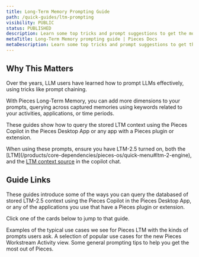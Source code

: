 ```yaml
---
title: Long-Term Memory Prompting Guide
path: /quick-guides/ltm-prompting
visibility: PUBLIC
status: PUBLISHED
description: Learn some top tricks and prompt suggestions to get the most out of the Pieces Long-Term Memory and Workstream Activities view.
metaTitle: Long-Term Memory prompting guide | Pieces Docs
metaDescription: Learn some top tricks and prompt suggestions to get the most out of the Pieces Long-Term Memory and Workstream Activities view.
---
```


## Why This Matters

Over the years, LLM users have learned how to prompt LLMs effectively, using tricks like prompt chaining.

With Pieces Long-Term Memory, you can add more dimensions to your prompts, querying across captured memories using keywords related to your activities, applications, or time periods.

These guides show how to query the stored LTM context using the Pieces Copilot in the Pieces Desktop App or any app with a Pieces plugin or extension.

<Callout type="tip">
  When using these prompts, ensure you have LTM-2.5 turned on, both the [LTM](/products/core-dependencies/pieces-os/quick-menu#ltm-2-engine), and the <a target="_blank" href="/products/desktop/copilot/integration#ltm-context-toggle">LTM context source</a> in the copilot chat.
</Callout>

## Guide Links

These guides introduce some of the ways you can query the databased of stored LTM-2.5 context using the Pieces Copilot in the Pieces Desktop App, or any of the applications you use that have a Pieces plugin or extension.

Click one of the cards below to jump to that guide.

<CardGroup cols={2}>
  <Card title="Use Cases and Example Prompts" href="/products/quick-guides/ltm-prompting/examples">
    Examples of the typical use cases we see for Pieces LTM with the kinds of prompts users ask.
  </Card>

  <Card title="Use Cases for the Pieces Workstream Activity View" href="/products/quick-guides/ltm-prompting/workstream-activity">
    A selection of popular use cases for the new Pieces Workstream Activity view.
  </Card>
</CardGroup>

<Card title="General Long-Term Memory Prompting Tips" href="/products/quick-guides/ltm-prompting/tips">
  Some general prompting tips to help you get the most out of Pieces.
</Card>